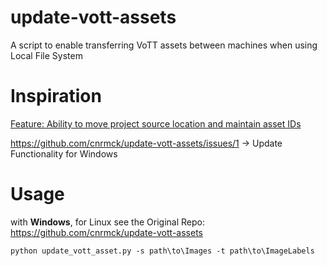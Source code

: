 # update-vott-assets
A script to enable transferring VoTT assets between machines when using Local File System


# Inspiration
[Feature: Ability to move project source location and maintain asset IDs](https://github.com/microsoft/VoTT/issues/762)

https://github.com/cnrmck/update-vott-assets/issues/1 -> Update Functionality for Windows

# Usage

with **Windows**, for Linux see the Original Repo: https://github.com/cnrmck/update-vott-assets

```
python update_vott_asset.py -s path\to\Images -t path\to\ImageLabels
```

